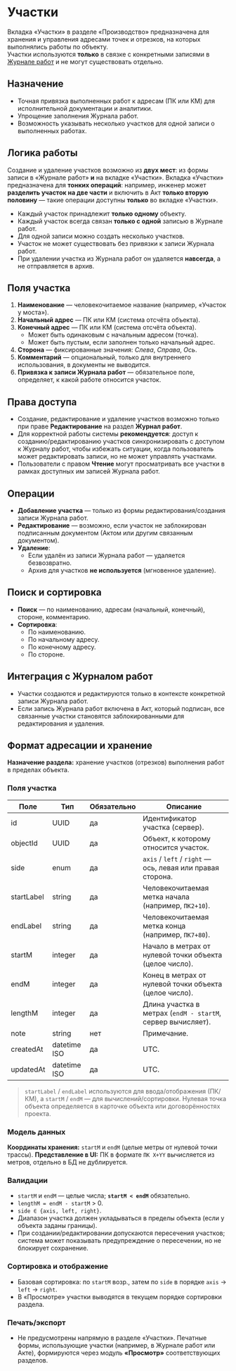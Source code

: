 # Участки

Вкладка «Участки» в разделе «Производство» предназначена для хранения и управления адресами точек и отрезков, на которых выполнялись работы по объекту.  
Участки используются **только** в связке с конкретными записями в [Журнале работ](works.md) и не могут существовать отдельно.

## Назначение
- Точная привязка выполненных работ к адресам (ПК или КМ) для исполнительной документации и аналитики.
- Упрощение заполнения Журнала работ.
- Возможность указывать несколько участков для одной записи о выполненных работах.

## Логика работы
Создание и удаление участков возможно из **двух мест**: из формы записи в «Журнале работ» **и** на вкладке «Участки».
Вкладка «Участки» предназначена для **тонких операций**: например, инженер может **разделить участок на две части** и включить в Акт **только вторую половину** — такие операции доступны **только** во вкладке «Участки».

- Каждый участок принадлежит **только одному** объекту.
- Каждый участок всегда связан **только с одной** записью в Журнале работ.
- Для одной записи можно создать несколько участков.
- Участок не может существовать без привязки к записи Журнала работ.
- При удалении участка из Журнала работ он удаляется **навсегда**, а не отправляется в архив.

## Поля участка
1. **Наименование** — человекочитаемое название (например, «Участок у моста»).
2. **Начальный адрес** — ПК или КМ (система отсчёта объекта).
3. **Конечный адрес** — ПК или КМ (система отсчёта объекта).  
   - Может быть одинаковым с начальным адресом (точка).  
   - Может быть пустым, если заполнен только начальный адрес.
4. **Сторона** — фиксированные значения: *Слева*, *Справа*, *Ось*.
5. **Комментарий** — опциональный, только для внутреннего использования, в документы не выводится.
6. **Привязка к записи Журнала работ** — обязательное поле, определяет, к какой работе относится участок.

## Права доступа
- Создание, редактирование и удаление участков возможно только при праве **Редактирование** на раздел **Журнал работ**.
- Для корректной работы системы **рекомендуется**: доступ к созданию/редактированию участков синхронизировать с доступом к Журналу работ, чтобы избежать ситуации, когда пользователь может редактировать записи, но не может управлять участками.
- Пользователи с правом **Чтение** могут просматривать все участки в рамках доступных им записей Журнала работ.

## Операции
- **Добавление участка** — только из формы редактирования/создания записи Журнала работ.
- **Редактирование** — возможно, если участок не заблокирован подписанным документом (Актом или другим связанным документом).
- **Удаление**:
  - Если удалён из записи Журнала работ — удаляется безвозвратно.
  - Архив для участков **не используется** (мгновенное удаление).

## Поиск и сортировка
- **Поиск** — по наименованию, адресам (начальный, конечный), стороне, комментарию.
- **Сортировка**:
  - По наименованию.
  - По начальному адресу.
  - По конечному адресу.
  - По стороне.

## Интеграция с Журналом работ
- Участки создаются и редактируются только в контексте конкретной записи Журнала работ.
- Если запись Журнала работ включена в Акт, который подписан, все связанные участки становятся заблокированными для редактирования и удаления.

## Формат адресации и хранение

**Назначение раздела:** хранение участков (отрезков) выполнения работ в пределах объекта.

### Поля участка

| Поле           | Тип          | Обязательно | Описание |
|----------------|--------------|-------------|----------|
| id             | UUID         | да          | Идентификатор участка (сервер). |
| objectId       | UUID         | да          | Объект, к которому относится участок. |
| side           | enum         | да          | `axis` / `left` / `right` — ось, левая или правая сторона. |
| startLabel     | string       | да          | Человекочитаемая метка начала (например, `ПК2+10`). |
| endLabel       | string       | да          | Человекочитаемая метка конца (например, `ПК7+80`). |
| startM         | integer      | да          | Начало в метрах от нулевой точки объекта (целое число). |
| endM           | integer      | да          | Конец в метрах от нулевой точки объекта (целое число). |
| lengthM        | integer      | да          | Длина участка в метрах (`endM - startM`, сервер вычисляет). |
| note           | string       | нет         | Примечание. |
| createdAt      | datetime ISO | да          | UTC. |
| updatedAt      | datetime ISO | да          | UTC. |

> `startLabel` / `endLabel` используются для ввода/отображения (ПК/КМ),
> а `startM` / `endM` — для вычислений/сортировки. Нулевая точка объекта определяется в карточке объекта или договорённостях проекта.

### Модель данных

**Координаты хранения:** `startM` и `endM` (целые метры от нулевой точки трассы).
**Представление в UI:** ПК в формате `ПК X+YY` вычисляется из метров, отдельно в БД не дублируется.

### Валидации

- `startM` и `endM` — целые числа; **`startM < endM`** обязательно.
- `lengthM = endM - startM` > 0.
- `side ∈ {axis, left, right}`.
- Диапазон участка должен укладываться в пределы объекта (если у объекта заданы границы).
- При создании/редактировании допускаются пересечения участков; система может показывать предупреждение о пересечении, но не блокирует сохранение.

### Сортировка и отображение

- Базовая сортировка: по `startM` возр., затем по `side` в порядке `axis` → `left` → `right`.
- В «Просмотре» участки выводятся в текущем порядке сортировки раздела.

### Печать/экспорт

- Не предусмотрены напрямую в разделе «Участки». Печатные формы, использующие участки (например, в Журнале работ или Акте), формируются через модуль **«Просмотр»** соответствующих разделов.
